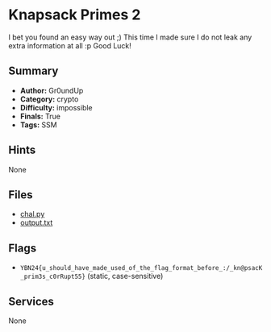 # Knapsack Primes 2
I bet you found an easy way out ;) This time I made sure I do not leak any extra information at all :p Good Luck!

## Summary
- **Author:** Gr0undUp
- **Category:** crypto
- **Difficulty:** impossible
- **Finals:** True
- **Tags:** SSM

## Hints
None

## Files
- [chal.py](<dist/chal.py>)
- [output.txt](<dist/output.txt>)

## Flags
- `YBN24{u_should_have_made_used_of_the_flag_format_before_:/_kn@psacK_prim3s_c0rRupt55}` (static, case-sensitive)

## Services
None
